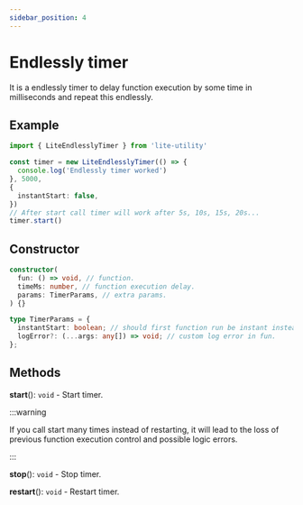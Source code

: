 ```yaml
---
sidebar_position: 4
---
```


# Endlessly timer

It is a endlessly timer to delay function execution by some time in milliseconds and repeat this endlessly.

## Example

```ts
import { LiteEndlesslyTimer } from 'lite-utility'

const timer = new LiteEndlesslyTimer(() => {
  console.log('Endlessly timer worked')
}, 5000,
{
  instantStart: false,
})
// After start call timer will work after 5s, 10s, 15s, 20s...
timer.start()
```

## Constructor

```ts
constructor(
  fun: () => void, // function.
  timeMs: number, // function execution delay.
  params: TimerParams, // extra params.
) {}

type TimerParams = {
  instantStart: boolean; // should first function run be instant instead of waiting timeMs delay.
  logError?: (...args: any[]) => void; // custom log error in fun.
};
```

## Methods

**start**(): ```void``` - Start timer.

:::warning

If you call start many times instead of restarting, it will lead to the loss of previous function execution control and possible logic errors.

:::

**stop**(): ```void``` - Stop timer.

**restart**(): ```void``` - Restart timer.
 